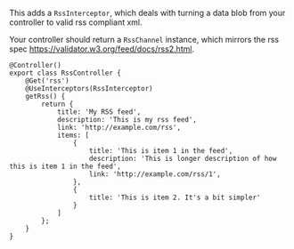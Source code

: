 This adds a `RssInterceptor`, which deals with turning a data blob from your controller to valid rss compliant xml.

Your controller should return a `RssChannel` instance, which mirrors the rss spec https://validator.w3.org/feed/docs/rss2.html.

```
@Controller()
export class RssController {
    @Get('rss')
    @UseInterceptors(RssInterceptor)
    getRss() {
        return {
            title: 'My RSS feed',
            description: 'This is my rss feed',
            link: 'http://example.com/rss',
            items: [
                {
                    title: 'This is item 1 in the feed',
                    description: 'This is longer description of how this is item 1 in the feed',
                    link: 'http://example.com/rss/1',
                },
                {
                    title: 'This is item 2. It's a bit simpler'
                }
            ]
        };
    }
}
```
